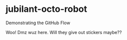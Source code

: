 # jubilant-octo-robot
Demonstrating the GitHub Flow

Woo!
Dmz wuz here.
Will they give out stickers maybe??
